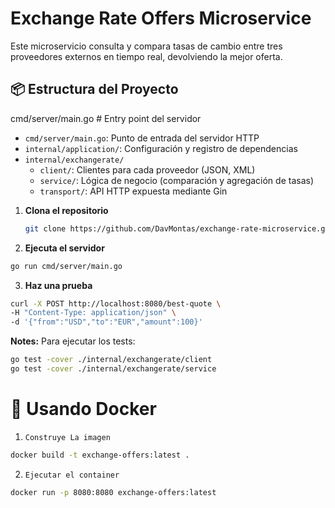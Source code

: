 # Exchange Rate Offers Microservice

Este microservicio consulta y compara tasas de cambio entre tres proveedores externos en tiempo real, devolviendo la mejor oferta.

## 📦 Estructura del Proyecto
cmd/server/main.go # Entry point del servidor
- `cmd/server/main.go`: Punto de entrada del servidor HTTP
- `internal/application/`: Configuración y registro de dependencias
- `internal/exchangerate/`
  - `client/`: Clientes para cada proveedor (JSON, XML)
  - `service/`: Lógica de negocio (comparación y agregación de tasas)
  - `transport/`: API HTTP expuesta mediante Gin


1. **Clona el repositorio**  
    ```bash
    git clone https://github.com/DavMontas/exchange-rate-microservice.git
    ```
2. **Ejecuta el servidor**  
  ```bash
  go run cmd/server/main.go
  ```

3. **Haz una prueba** 
  ```bash
  curl -X POST http://localhost:8080/best-quote \
  -H "Content-Type: application/json" \
  -d '{"from":"USD","to":"EUR","amount":100}'
  ```


**Notes:** 
  Para ejecutar los tests: 

  ```bash
  go test -cover ./internal/exchangerate/client                                    
  go test -cover ./internal/exchangerate/service
  ```

# 🐳 Usando Docker
1. `Construye La imagen`
  ```bash
  docker build -t exchange-offers:latest .
  ```

2. `Ejecutar el container`
  ```bash
  docker run -p 8080:8080 exchange-offers:latest
  ```